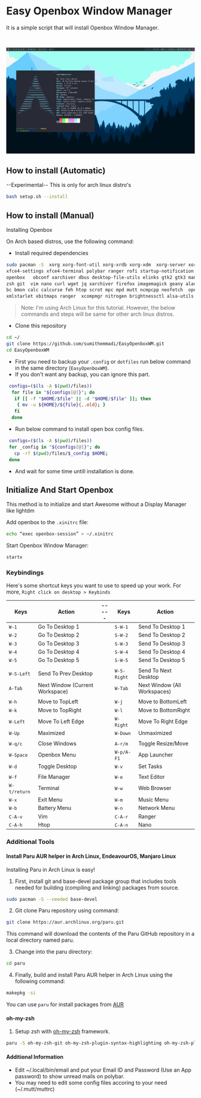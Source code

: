 # Easy Openbox Window Manager

It is a simple script that will install Openbox Window Manager.

<br>

![image](./images/openbox.png)

## How to install (Automatic)

--Experimental--
This is only for arch linux distro's

```bash
bash setup.sh --install
```

## How to install (Manual)

Installing Openbox

On Arch based distros, use the following command:

<!-- 
```bash
sudo apt install bc bmon calc calcurse curl dbus desktop-file-utils elinks \
feh geany alacritty gedit scrot ranger alsamixer git gtk2 gtk3 htop-legacy \
imagemagick  jq leafpad man mpc mpd mutt ncmpcpp ncurses-utils neofetch netsurf \
obconf openbox openssl polybar ranger rofi startup-notification thunar \
tigervnc vim wget xarchiver xbitmaps xcompmgr xfce4-settings xfce4-terminal \
xmlstarlet xorg-font-util xorg-xrdb zsh
``` -->

<!-- For Fedora:

sudo dnf install openbox obconf

For OpenSUSE:

sudo zypper install openbox obconf

For Arch Linux, use the following:

sudo pacman -S xorg-xdm openbox xorg obconf -->

- Install required dependencies

```bash
sudo pacman -S  xorg xorg-font-util xorg-xrdb xorg-xdm  xorg-server xorg-xinit sxhkd \
xfce4-settings xfce4-terminal polybar ranger rofi startup-notification thunar   \
openbox   obconf xarchiver dbus desktop-file-utils elinks gtk2 gtk3 man flameshot \
zsh git  vim nano curl wget jq xarchiver firefox imagemagick geany alacritty gedit \
bc bmon calc calcurse feh htop scrot mpc mpd mutt ncmpcpp neofetch  openssl leafpad \
xmlstarlet xbitmaps ranger  xcompmgr nitrogen brightnessctl alsa-utils imv maim mpv 
```

>Note: I'm using Arch Linux for this tutorial. However, the below commands and steps will be same for other arch linux distros.

- Clone this repository

```bash
cd ~/
git clone https://github.com/sumithemmadi/EasyOpenboxWM.git
cd EasyOpenboxWM
```

- First you need to backup your `.config` or `dotfiles` run  below command in the same directory (`EasyOpenboxWM`).
- If you don't want any backup, you can ignore this part.

```bash
 configs=($(ls -A $(pwd)/files))
  for file in "${configs[@]}"; do
   if [[ -f "$HOME/$file" || -d "$HOME/$file" ]]; then
    { mv -u ${HOME}/${file}{,.old}; }  
   fi
  done
```

- Run below command to install open box config files.

```bash
 configs=($(ls -A $(pwd)/files))
 for _config in "${configs[@]}"; do
   cp -rf $(pwd)/files/$_config $HOME;
 done
```

- And wait for some time untill installation is done.

## Initialize And Start Openbox

This method is to initialize and start Awesome without a Display Manager like lightdm

Add openbox to the `.xinitrc` file:

```bash
echo “exec openbox-session” > ~/.xinitrc
```

Start Openbox Window Manager:

```bash
startx
```

### Keybindings

Here's some shortcut keys you want to use to speed up your work. For more, `Right click on desktop > Keybinds`

|Keys|Action| ----- |Keys|Action|
|--|--|--|--|--|
| `W-1` | Go To Desktop 1 |  |`S-W-1` | Send To Desktop 1 |
| `W-2` | Go To Desktop 2 |  |`S-W-2` | Send To Desktop 2 |
| `W-3` | Go To Desktop 3 |  |`S-W-3` | Send To Desktop 3 |
| `W-4` | Go To Desktop 4 |  |`S-W-4` | Send To Desktop 4 |
| `W-5` | Go To Desktop 5 |  |`S-W-5` | Send To Desktop 5 |
||||||
| `W-S-Left` | Send To Prev Desktop |  | `W-S-Right` | Send To Next Desktop |
| `A-Tab` | Next Window (Current Workspace) |  |`W-Tab` | Next Window (All Workspaces) |
||||||
| `W-h` | Move to TopLeft |  | `W-j` | Move to BottomLeft |
| `W-k` | Move to TopRight |  | `W-l` | Move to BottomRight |
| `W-Left` | Move To Left Edge |  | `W-Right` | Move To Right Edge |
| `W-Up` | Maximized |  | `W-Down` | Unmaximized |
||||||
| `W-q/c` | Close Windows |  | `A-r/m` | Toggle Resize/Move |
| `W-Space` | Openbox Menu |  | `W-p/A-F1` | App Launcher |
| `W-d` | Toggle Desktop |  | `W-v` | Set Tasks |
||||||
| `W-f` | File Manager |  | `W-e` | Text Editor |
| `W-t/return` | Terminal |  | `W-w` | Web Browser |
| `W-x` | Exit Menu |  | `W-m` | Music Menu |
| `W-b` | Battery Menu |  | `W-n` | Network Menu |
| `C-A-v` | Vim |  | `C-A-r` | Ranger |
| `C-A-h` | Htop |  | `C-A-n` | Nano |

### Additional Tools

#### Install Paru AUR helper in Arch Linux, EndeavourOS, Manjaro Linux

Installing Paru in Arch Linux is easy!

1. First, install git and base-devel package group that includes tools needed for building (compiling and linking) packages from source.

```bash
sudo pacman -S --needed base-devel
```

2. Git clone Paru repository using command:

```bash
git clone https://aur.archlinux.org/paru.git
```

This command will download the contents of the Paru GitHub repository in a local directory named paru.

3. Change into the paru directory:

```bash
cd paru
```

4. Finally, build and install Paru AUR helper in Arch Linux using the following command:

```bash
makepkg -si
```

You can use `paru` for install packages from [AUR](https://aur.archlinux.org/paru.git)

#### oh-my-zsh

1. Setup zsh with [oh-my-zsh](https://github.com/robbyrussell/oh-my-zsh) framework.

```bash
paru -S oh-my-zsh-git oh-my-zsh-plugin-syntax-highlighting oh-my-zsh-plugin-autosuggestions
```

#### Additional Information

- Edit ~/.local/bin/email and put your Email ID and Password (Use an App password) to show unread mails on polybar.
- You may need to edit some config files accoring to your need (~/.mutt/muttrc)
